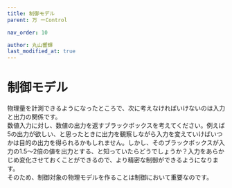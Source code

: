 ```yaml
---
title: 制御モデル
parent: 万 ーControl

nav_order: 10

author: 丸山響輝
last_modified_at: true
---
```


# **制御モデル**

物理量を計測できるようになったところで、次に考えなければいけないのは入力と出力の関係です。  
数値入力に対し、数値の出力を返すブラックボックスを考えてください。例えば5の出力が欲しい、と思ったときに出力を観察しながら入力を変えていけばいつかは目的の出力を得られるかもしれません。しかし、そのブラックボックスが入力の1.5～2倍の値を出力とする、と知っていたらどうでしょうか？入力をあらかじめ変化させておくことができるので、より精密な制御ができるようになります。  
そのため、制御対象の物理モデルを作ることは制御において重要なのです。
